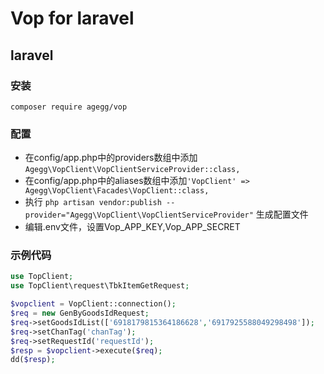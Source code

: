 # Vop for laravel


## laravel
### 安装
`composer require agegg/vop`
### 配置
* 在config/app.php中的providers数组中添加`Agegg\VopClient\VopClientServiceProvider::class,`
* 在config/app.php中的aliases数组中添加`'VopClient' => Agegg\VopClient\Facades\VopClient::class,`
* 执行 `php artisan vendor:publish --provider="Agegg\VopClient\VopClientServiceProvider"` 生成配置文件
* 编辑.env文件，设置Vop_APP_KEY,Vop_APP_SECRET
### 示例代码
```php
use TopClient;
use TopClient\request\TbkItemGetRequest;

$vopclient = VopClient::connection();
$req = new GenByGoodsIdRequest;
$req->setGoodsIdList(['6918179815364186628','6917925588049298498']);
$req->setChanTag('chanTag');
$req->setRequestId('requestId');
$resp = $vopclient->execute($req);
dd($resp);
```
